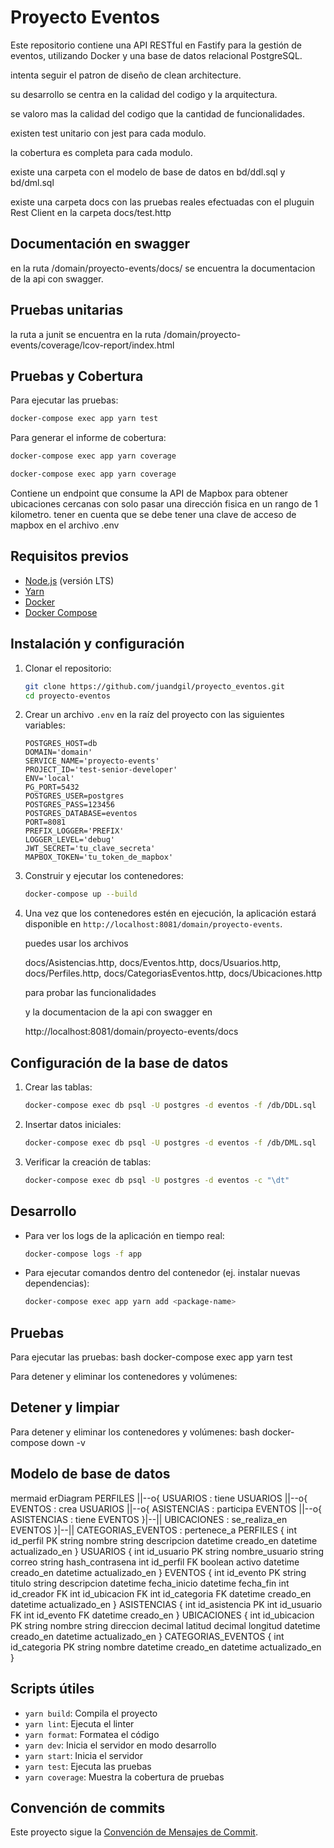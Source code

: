 # Proyecto Eventos

Este repositorio contiene una API RESTful en Fastify para la gestión de eventos, utilizando Docker y una base de datos relacional PostgreSQL.

intenta seguir el patron de diseño de clean architecture.

su desarrollo se centra en la calidad del codigo y la arquitectura.

se valoro mas la calidad del codigo que la cantidad de funcionalidades.

existen test unitario con jest para cada modulo.

la cobertura es completa para cada modulo.

existe una carpeta con el modelo de base de datos en bd/ddl.sql y bd/dml.sql

existe una carpeta docs con las pruebas reales efectuadas con el pluguin Rest Client en la carpeta docs/test.http

## Documentación en swagger

en la ruta /domain/proyecto-events/docs/ se encuentra la documentacion de la api con swagger.

## Pruebas unitarias
la ruta a junit se encuentra en la ruta /domain/proyecto-events/coverage/lcov-report/index.html

## Pruebas y Cobertura

Para ejecutar las pruebas:

```bash
docker-compose exec app yarn test
```

Para generar el informe de cobertura:

```bash
docker-compose exec app yarn coverage
```

```bash
docker-compose exec app yarn coverage
```

Contiene un endpoint que consume la API de Mapbox para obtener ubicaciones cercanas con solo pasar una dirección fisica en un rango de 1 kilometro.
tener en cuenta que se debe tener una clave de acceso de mapbox en el archivo .env

## Requisitos previos

- [Node.js](https://nodejs.org/) (versión LTS)
- [Yarn](https://yarnpkg.com/)
- [Docker](https://www.docker.com/)
- [Docker Compose](https://docs.docker.com/compose/)

## Instalación y configuración

1. Clonar el repositorio:
   ```bash
   git clone https://github.com/juandgil/proyecto_eventos.git
   cd proyecto-eventos
   ```

2. Crear un archivo `.env` en la raíz del proyecto con las siguientes variables:
   ```
   POSTGRES_HOST=db
   DOMAIN='domain'
   SERVICE_NAME='proyecto-events'
   PROJECT_ID='test-senior-developer'
   ENV='local'
   PG_PORT=5432
   POSTGRES_USER=postgres
   POSTGRES_PASS=123456
   POSTGRES_DATABASE=eventos
   PORT=8081
   PREFIX_LOGGER='PREFIX'
   LOGGER_LEVEL='debug'
   JWT_SECRET='tu_clave_secreta'
   MAPBOX_TOKEN='tu_token_de_mapbox'
   ```

3. Construir y ejecutar los contenedores:
   ```bash
   docker-compose up --build
   ```

4. Una vez que los contenedores estén en ejecución, la aplicación estará disponible en `http://localhost:8081/domain/proyecto-events`.

    puedes usar los archivos

    docs/Asistencias.http,
    docs/Eventos.http,
    docs/Usuarios.http,
    docs/Perfiles.http,
    docs/CategoriasEventos.http,
    docs/Ubicaciones.http

    para probar las funcionalidades

    y la documentacion de la api con swagger en

    http://localhost:8081/domain/proyecto-events/docs


## Configuración de la base de datos

1. Crear las tablas:
   ```bash
   docker-compose exec db psql -U postgres -d eventos -f /db/DDL.sql
   ```

2. Insertar datos iniciales:
   ```bash
   docker-compose exec db psql -U postgres -d eventos -f /db/DML.sql
   ```

3. Verificar la creación de tablas:
   ```bash
   docker-compose exec db psql -U postgres -d eventos -c "\dt"
   ```

## Desarrollo

- Para ver los logs de la aplicación en tiempo real:
  ```bash
  docker-compose logs -f app
  ```

- Para ejecutar comandos dentro del contenedor (ej. instalar nuevas dependencias):
  ```bash
  docker-compose exec app yarn add <package-name>
  ```

## Pruebas

Para ejecutar las pruebas:
bash
docker-compose exec app yarn test


Para detener y eliminar los contenedores y volúmenes:
## Detener y limpiar

Para detener y eliminar los contenedores y volúmenes:
bash
docker-compose down -v

## Modelo de base de datos
mermaid
erDiagram
PERFILES ||--o{ USUARIOS : tiene
USUARIOS ||--o{ EVENTOS : crea
USUARIOS ||--o{ ASISTENCIAS : participa
EVENTOS ||--o{ ASISTENCIAS : tiene
EVENTOS }|--|| UBICACIONES : se_realiza_en
EVENTOS }|--|| CATEGORIAS_EVENTOS : pertenece_a
PERFILES {
int id_perfil PK
string nombre
string descripcion
datetime creado_en
datetime actualizado_en
}
USUARIOS {
int id_usuario PK
string nombre_usuario
string correo
string hash_contrasena
int id_perfil FK
boolean activo
datetime creado_en
datetime actualizado_en
}
EVENTOS {
int id_evento PK
string titulo
string descripcion
datetime fecha_inicio
datetime fecha_fin
int id_creador FK
int id_ubicacion FK
int id_categoria FK
datetime creado_en
datetime actualizado_en
}
ASISTENCIAS {
int id_asistencia PK
int id_usuario FK
int id_evento FK
datetime creado_en
}
UBICACIONES {
int id_ubicacion PK
string nombre
string direccion
decimal latitud
decimal longitud
datetime creado_en
datetime actualizado_en
}
CATEGORIAS_EVENTOS {
int id_categoria PK
string nombre
datetime creado_en
datetime actualizado_en
}

## Scripts útiles

- `yarn build`: Compila el proyecto
- `yarn lint`: Ejecuta el linter
- `yarn format`: Formatea el código
- `yarn dev`: Inicia el servidor en modo desarrollo
- `yarn start`: Inicia el servidor
- `yarn test`: Ejecuta las pruebas
- `yarn coverage`: Muestra la cobertura de pruebas

## Convención de commits

Este proyecto sigue la [Convención de Mensajes de Commit](https://www.conventionalcommits.org/).
